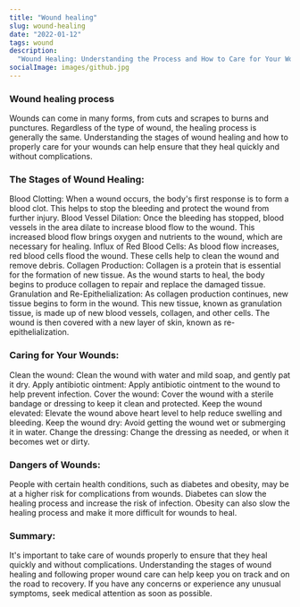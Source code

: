 ```yaml
---
title: "Wound healing"
slug: wound-healing
date: "2022-01-12"
tags: wound
description:
  "Wound Healing: Understanding the Process and How to Care for Your Wounds"
socialImage: images/github.jpg
---
```


### Wound healing process

Wounds can come in many forms, from cuts and scrapes to burns and punctures. Regardless of the type of wound, the healing process is generally the same. Understanding the stages of wound healing and how to properly care for your wounds can help ensure that they heal quickly and without complications.

### The Stages of Wound Healing:

Blood Clotting: When a wound occurs, the body's first response is to form a blood clot. This helps to stop the bleeding and protect the wound from further injury.
Blood Vessel Dilation: Once the bleeding has stopped, blood vessels in the area dilate to increase blood flow to the wound. This increased blood flow brings oxygen and nutrients to the wound, which are necessary for healing.
Influx of Red Blood Cells: As blood flow increases, red blood cells flood the wound. These cells help to clean the wound and remove debris.
Collagen Production: Collagen is a protein that is essential for the formation of new tissue. As the wound starts to heal, the body begins to produce collagen to repair and replace the damaged tissue.
Granulation and Re-Epithelialization: As collagen production continues, new tissue begins to form in the wound. This new tissue, known as granulation tissue, is made up of new blood vessels, collagen, and other cells. The wound is then covered with a new layer of skin, known as re-epithelialization.

### Caring for Your Wounds:

Clean the wound: Clean the wound with water and mild soap, and gently pat it dry.
Apply antibiotic ointment: Apply antibiotic ointment to the wound to help prevent infection.
Cover the wound: Cover the wound with a sterile bandage or dressing to keep it clean and protected.
Keep the wound elevated: Elevate the wound above heart level to help reduce swelling and bleeding.
Keep the wound dry: Avoid getting the wound wet or submerging it in water.
Change the dressing: Change the dressing as needed, or when it becomes wet or dirty.

### Dangers of Wounds:

People with certain health conditions, such as diabetes and obesity, may be at a higher risk for complications from wounds.
Diabetes can slow the healing process and increase the risk of infection.
Obesity can also slow the healing process and make it more difficult for wounds to heal.

### Summary:

It's important to take care of wounds properly to ensure that they heal quickly and without complications. Understanding the stages of wound healing and following proper wound care can help keep you on track and on the road to recovery. If you have any concerns or experience any unusual symptoms, seek medical attention as soon as possible.